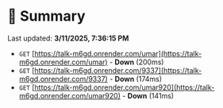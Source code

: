 # 📖 Summary
Last updated: **3/11/2025, 7:36:15 PM**

- `GET` [https://talk-m6gd.onrender.com/umar](https://talk-m6gd.onrender.com/umar) - **Down** (200ms)
- `GET` [https://talk-m6gd.onrender.com/9337](https://talk-m6gd.onrender.com/9337) - **Down** (174ms)
- `GET` [https://talk-m6gd.onrender.com/umar920](https://talk-m6gd.onrender.com/umar920) - **Down** (141ms)
